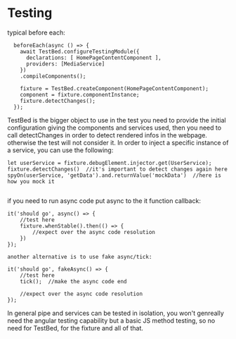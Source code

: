 # Testing

typical before each:
```
  beforeEach(async () => {
    await TestBed.configureTestingModule({
      declarations: [ HomePageContentComponent ],
      providers: [MediaService]
    })
    .compileComponents();

    fixture = TestBed.createComponent(HomePageContentComponent);
    component = fixture.componentInstance;
    fixture.detectChanges();
  });
```
TestBed is the bigger object to use in the test you need to provide the initial configuration giving the components and services used, then you need to call detectChanges in order to detect rendered infos in the webpage. otherwise the test will not consider it.
In order to inject a specific instance of a service, you can use the following:
```
let userService = fixture.debugElement.injector.get(UserService);
fixture.detectChanges()  //it's important to detect changes again here
spyOn(userService, 'getData').and.returnValue('mockData')  //here is how you mock it


```
if you need to run async code put async to the it function callback:
```
it('should go', async() => {
    //test here
    fixture.whenStable().then(() => {
        //expect over the async code resolution    
    })
});

another alternative is to use fake async/tick:

it('should go', fakeAsync() => {
    //test here
    tick();  //make the async code end

    //expect over the async code resolution
});
```

In general pipe and services can be tested in isolation, you won't genreally need the angular testing capability but a basic JS method testing, so no need for TestBed, for the fixture and all of that.
